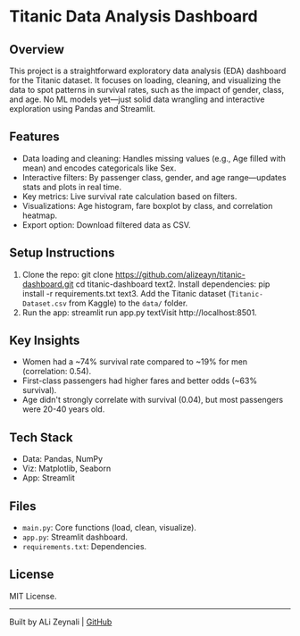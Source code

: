 # Titanic Data Analysis Dashboard

## Overview
This project is a straightforward exploratory data analysis (EDA) dashboard for the Titanic dataset. It focuses on loading, cleaning, and visualizing the data to spot patterns in survival rates, such as the impact of gender, class, and age. No ML models yet—just solid data wrangling and interactive exploration using Pandas and Streamlit.

## Features
- Data loading and cleaning: Handles missing values (e.g., Age filled with mean) and encodes categoricals like Sex.
- Interactive filters: By passenger class, gender, and age range—updates stats and plots in real time.
- Key metrics: Live survival rate calculation based on filters.
- Visualizations: Age histogram, fare boxplot by class, and correlation heatmap.
- Export option: Download filtered data as CSV.

## Setup Instructions
1. Clone the repo:
git clone https://github.com/alizeayn/titanic-dashboard.git
cd titanic-dashboard
text2. Install dependencies:
pip install -r requirements.txt
text3. Add the Titanic dataset (`Titanic-Dataset.csv` from Kaggle) to the `data/` folder.
4. Run the app:
streamlit run app.py
textVisit http://localhost:8501.

## Key Insights
- Women had a ~74% survival rate compared to ~19% for men (correlation: 0.54).
- First-class passengers had higher fares and better odds (~63% survival).
- Age didn't strongly correlate with survival (0.04), but most passengers were 20-40 years old.

## Tech Stack
- Data: Pandas, NumPy
- Viz: Matplotlib, Seaborn
- App: Streamlit

## Files
- `main.py`: Core functions (load, clean, visualize).
- `app.py`: Streamlit dashboard.
- `requirements.txt`: Dependencies.

## License
MIT License.

---
Built by ALi Zeynali | [GitHub](https://github.com/alizeayn)
